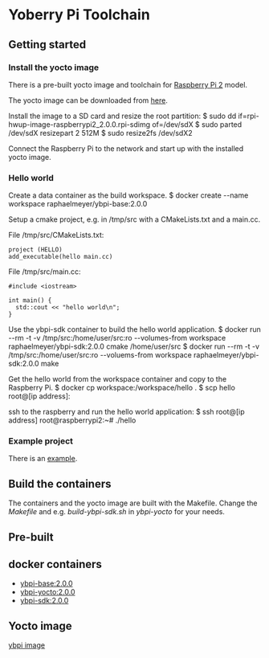 # Yoberry Pi Toolchain

## Getting started

### Install the yocto image

There is a pre-built yocto image and toolchain for [Raspberry Pi 2](https://www.raspberrypi.org/products/raspberry-pi-2-model-b/) model.

The yocto image can be downloaded from [here](https://www.dropbox.com/s/aumk061gelm3wd7/rpi-hwup-image-raspberrypi2_2.0.0.rpi-sdimg?raw=1).

Install the image to a SD card and resize the root partition:
    $ sudo dd if=rpi-hwup-image-raspberrypi2_2.0.0.rpi-sdimg of=/dev/sdX
    $ sudo parted /dev/sdX resizepart 2 512M
    $ sudo resize2fs /dev/sdX2

Connect the Raspberry Pi to the network and start up with the installed yocto image.

### Hello world

Create a data container as the build workspace.
    $ docker create --name workspace raphaelmeyer/ybpi-base:2.0.0

Setup a cmake project, e.g. in /tmp/src with a CMakeLists.txt and a main.cc.

File /tmp/src/CMakeLists.txt:

    project (HELLO)
    add_executable(hello main.cc)


File /tmp/src/main.cc:

    #include <iostream>

    int main() {
      std::cout << "hello world\n";
    }


Use the ybpi-sdk container to build the hello world application.
    $ docker run --rm -t -v /tmp/src:/home/user/src:ro --volumes-from workspace raphaelmeyer/ybpi-sdk:2.0.0 cmake /home/user/src
    $ docker run --rm -t -v /tmp/src:/home/user/src:ro --voluems-from workspace raphaelmeyer/ybpi-sdk:2.0.0 make

Get the hello world from the workspace container and copy to the Raspberry Pi.
    $ docker cp workspace:/workspace/hello .
    $ scp hello root@[ip address]:

ssh to the raspberry and run the hello world application:
    $ ssh root@[ip address]
    root@raspberrypi2:~# ./hello


### Example project

There is an [example](https://github.com/raphaelmeyer/skeleton/).

## Build the containers

The containers and the yocto image are built with the Makefile.
Change the *Makefile* and e.g. *build-ybpi-sdk.sh* in *ybpi-yocto* for your needs.

## Pre-built

## docker containers

* [ybpi-base:2.0.0](https://hub.docker.com/r/raphaelmeyer/ybpi-base/)
* [ybpi-yocto:2.0.0](https://hub.docker.com/r/raphaelmeyer/ybpi-yocto/)
* [ybpi-sdk:2.0.0](https://hub.docker.com/r/raphaelmeyer/ybpi-sdk/)

## Yocto image

[ybpi image](https://www.dropbox.com/s/aumk061gelm3wd7/rpi-hwup-image-raspberrypi2_2.0.0.rpi-sdimg?raw=1)

